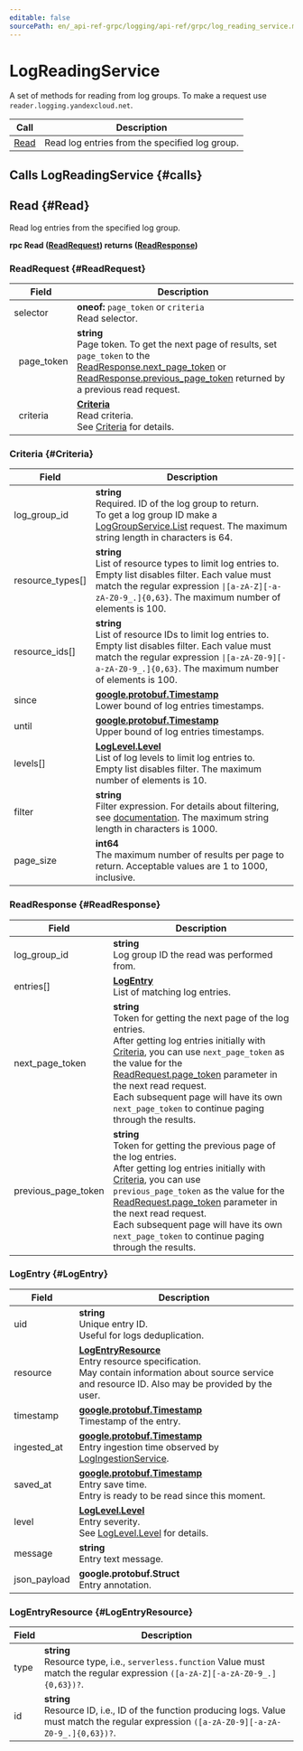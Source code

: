 ```yaml
---
editable: false
sourcePath: en/_api-ref-grpc/logging/api-ref/grpc/log_reading_service.md
---
```


# LogReadingService

A set of methods for reading from log groups. To make a request use `reader.logging.yandexcloud.net`.

| Call | Description |
| --- | --- |
| [Read](#Read) | Read log entries from the specified log group. |

## Calls LogReadingService {#calls}

## Read {#Read}

Read log entries from the specified log group.

**rpc Read ([ReadRequest](#ReadRequest)) returns ([ReadResponse](#ReadResponse))**

### ReadRequest {#ReadRequest}

Field | Description
--- | ---
selector | **oneof:** `page_token` or `criteria`<br>Read selector.
&nbsp;&nbsp;page_token | **string**<br>Page token. To get the next page of results, set `page_token` to the [ReadResponse.next_page_token](#ReadResponse) or [ReadResponse.previous_page_token](#ReadResponse) returned by a previous read request. 
&nbsp;&nbsp;criteria | **[Criteria](#Criteria)**<br>Read criteria. <br>See [Criteria](#Criteria) for details. 


### Criteria {#Criteria}

Field | Description
--- | ---
log_group_id | **string**<br>Required. ID of the log group to return. <br>To get a log group ID make a [LogGroupService.List](./log_group_service#List) request. The maximum string length in characters is 64.
resource_types[] | **string**<br>List of resource types to limit log entries to. <br>Empty list disables filter. Each value must match the regular expression ` \|[a-zA-Z][-a-zA-Z0-9_.]{0,63} `. The maximum number of elements is 100.
resource_ids[] | **string**<br>List of resource IDs to limit log entries to. <br>Empty list disables filter. Each value must match the regular expression ` \|[a-zA-Z0-9][-a-zA-Z0-9_.]{0,63} `. The maximum number of elements is 100.
since | **[google.protobuf.Timestamp](https://developers.google.com/protocol-buffers/docs/reference/google.protobuf#timestamp)**<br>Lower bound of log entries timestamps. 
until | **[google.protobuf.Timestamp](https://developers.google.com/protocol-buffers/docs/reference/google.protobuf#timestamp)**<br>Upper bound of log entries timestamps. 
levels[] | **[LogLevel.Level](#LogLevel)**<br>List of log levels to limit log entries to. <br>Empty list disables filter. The maximum number of elements is 10.
filter | **string**<br>Filter expression. For details about filtering, see [documentation](/docs/logging/concepts/filter). The maximum string length in characters is 1000.
page_size | **int64**<br>The maximum number of results per page to return. Acceptable values are 1 to 1000, inclusive.


### ReadResponse {#ReadResponse}

Field | Description
--- | ---
log_group_id | **string**<br>Log group ID the read was performed from. 
entries[] | **[LogEntry](#LogEntry)**<br>List of matching log entries. 
next_page_token | **string**<br>Token for getting the next page of the log entries. <br>After getting log entries initially with [Criteria](#Criteria), you can use `next_page_token` as the value for the [ReadRequest.page_token](#ReadRequest) parameter in the next read request. <br>Each subsequent page will have its own `next_page_token` to continue paging through the results. 
previous_page_token | **string**<br>Token for getting the previous page of the log entries. <br>After getting log entries initially with [Criteria](#Criteria), you can use `previous_page_token` as the value for the [ReadRequest.page_token](#ReadRequest) parameter in the next read request. <br>Each subsequent page will have its own `next_page_token` to continue paging through the results. 


### LogEntry {#LogEntry}

Field | Description
--- | ---
uid | **string**<br>Unique entry ID. <br>Useful for logs deduplication. 
resource | **[LogEntryResource](#LogEntryResource)**<br>Entry resource specification. <br>May contain information about source service and resource ID. Also may be provided by the user. 
timestamp | **[google.protobuf.Timestamp](https://developers.google.com/protocol-buffers/docs/reference/google.protobuf#timestamp)**<br>Timestamp of the entry. 
ingested_at | **[google.protobuf.Timestamp](https://developers.google.com/protocol-buffers/docs/reference/google.protobuf#timestamp)**<br>Entry ingestion time observed by [LogIngestionService](./log_ingestion_service#undefined). 
saved_at | **[google.protobuf.Timestamp](https://developers.google.com/protocol-buffers/docs/reference/google.protobuf#timestamp)**<br>Entry save time. <br>Entry is ready to be read since this moment. 
level | **[LogLevel.Level](#LogLevel)**<br>Entry severity. <br>See [LogLevel.Level](#LogLevel) for details. 
message | **string**<br>Entry text message. 
json_payload | **google.protobuf.Struct**<br>Entry annotation. 


### LogEntryResource {#LogEntryResource}

Field | Description
--- | ---
type | **string**<br>Resource type, i.e., `serverless.function` Value must match the regular expression ` ([a-zA-Z][-a-zA-Z0-9_.]{0,63})? `.
id | **string**<br>Resource ID, i.e., ID of the function producing logs. Value must match the regular expression ` ([a-zA-Z0-9][-a-zA-Z0-9_.]{0,63})? `.


